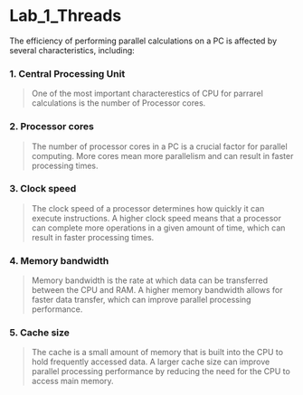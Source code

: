 # Lab_1_Threads
The efficiency of performing parallel calculations on a PC is affected by several characteristics, including:
### 1. Central Processing Unit
> One of the most important characterestics of CPU for parrarel calculations is the number of Processor cores.
### 2. Processor cores
> The number of processor cores in a PC is a crucial factor for parallel computing. More cores mean more parallelism and can result in faster processing times.
### 3. Clock speed
> The clock speed of a processor determines how quickly it can execute instructions. A higher clock speed means that a processor can complete more operations in a given amount of time, which can result in faster processing times.
### 4. Memory bandwidth
> Memory bandwidth is the rate at which data can be transferred between the CPU and RAM. A higher memory bandwidth allows for faster data transfer, which can improve parallel processing performance.
### 5. Cache size
> The cache is a small amount of memory that is built into the CPU to hold frequently accessed data. A larger cache size can improve parallel processing performance by reducing the need for the CPU to access main memory.